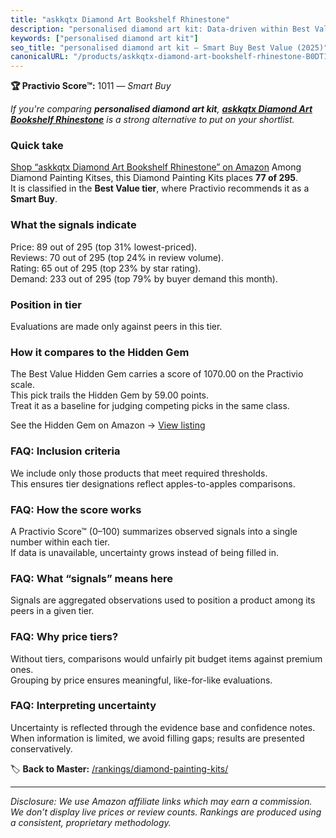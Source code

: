 ```yaml
---
title: "askkqtx Diamond Art Bookshelf Rhinestone"
description: "personalised diamond art kit: Data-driven within Best Value ranking using the Practivio Score™. Positioned by quality, value, demand, findability, momentum."
keywords: ["personalised diamond art kit"]
seo_title: "personalised diamond art kit — Smart Buy Best Value (2025)"
canonicalURL: "/products/askkqtx-diamond-art-bookshelf-rhinestone-B0DT15KHP5/"
---
```


**🏆 Practivio Score™:** 1011 — _Smart Buy_


*If you're comparing **personalised diamond art kit**, **[askkqtx Diamond Art Bookshelf Rhinestone](https://www.amazon.com/dp/B0DT15KHP5?tag=practivio-20)** is a strong alternative to put on your shortlist.*
### Quick take
[Shop “askkqtx Diamond Art Bookshelf Rhinestone” on Amazon](https://www.amazon.com/dp/B0DT15KHP5?tag=practivio-20)
Among Diamond Painting Kitses, this Diamond Painting Kits places **77 of 295**.  
It is classified in the **Best Value tier**, where Practivio recommends it as a **Smart Buy**.

### What the signals indicate
Price: 89 out of 295 (top 31% lowest-priced).  
Reviews: 70 out of 295 (top 24% in review volume).  
Rating: 65 out of 295 (top 23% by star rating).  
Demand: 233 out of 295 (top 79% by buyer demand this month).

### Position in tier
Evaluations are made only against peers in this tier.

### How it compares to the Hidden Gem
The Best Value Hidden Gem carries a score of 1070.00 on the Practivio scale.  
This pick trails the Hidden Gem by 59.00 points.  
Treat it as a baseline for judging competing picks in the same class.  

See the Hidden Gem on Amazon → [View listing](https://www.amazon.com/dp/B09FF26874?tag=practivio-20)

### FAQ: Inclusion criteria
We include only those products that meet required thresholds.  
This ensures tier designations reflect apples-to-apples comparisons.

### FAQ: How the score works
A Practivio Score™ (0–100) summarizes observed signals into a single number within each tier.  
If data is unavailable, uncertainty grows instead of being filled in.

### FAQ: What “signals” means here
Signals are aggregated observations used to position a product among its peers in a given tier.

### FAQ: Why price tiers?
Without tiers, comparisons would unfairly pit budget items against premium ones.  
Grouping by price ensures meaningful, like-for-like evaluations.

### FAQ: Interpreting uncertainty
Uncertainty is reflected through the evidence base and confidence notes.  
When information is limited, we avoid filling gaps; results are presented conservatively.


🏷️ **Back to Master:** [/rankings/diamond-painting-kits/](/rankings/diamond-painting-kits/)

---
_Disclosure: We use Amazon affiliate links which may earn a commission. We don’t display live prices or review counts. Rankings are produced using a consistent, proprietary methodology._

